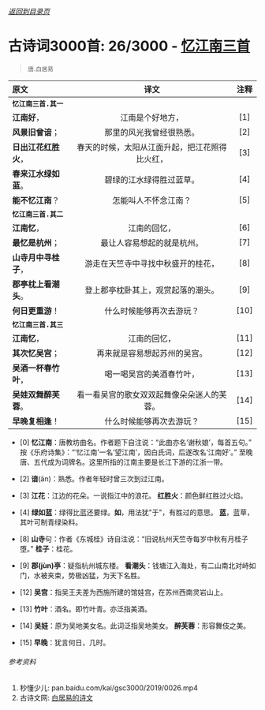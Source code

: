 ###### [返回到目录页](../../gsc3000/index/0001-0100.md)

# 古诗词3000首: 26/3000 - [忆江南三首](https://so.gushiwen.org/shiwenv_b2a67458e270.aspx)
> `唐`.`白居易`

|原文 |译文 |注释 |
|:----|:---:|:---:|
|**`忆江南三首.其一`**|||
|**江南好**，        |江南是个好地方，|[1]|
|**风景旧曾谙**；    |那里的风光我曾经很熟悉。|[2]|
|**日出江花红胜火**，|春天的时候，太阳从江面升起，把江花照得比火红，|[3]|
|**春来江水绿如蓝**。|碧绿的江水绿得胜过蓝草。|[4]|
|**能不忆江南**？    |怎能叫人不怀念江南？|[5]|
|**`忆江南三首.其二`**|||
|**江南忆**，        |江南的回忆，|[6]|
|**最忆是杭州**；    |最让人容易想起的就是杭州。|[7]|
|**山寺月中寻桂子**，|游走在天竺寺中寻找中秋盛开的桂花，|[8]|
|**郡亭枕上看潮头**。|登上郡亭枕卧其上，观赏起落的潮头。|[9]|
|**何日更重游**！    |什么时候能够再次去游玩？|[10]|
|**`忆江南三首.其三`**|||
|**江南忆**，        |江南的回忆，|[11]|
|**其次忆吴宫**；    |再来就是容易想起苏州的吴宫。|[12]|
|**吴酒一杯春竹叶**，|喝一喝吴宫的美酒春竹叶，|[13]|
|**吴娃双舞醉芙蓉**。|看一看吴宫的歌女双双起舞像朵朵迷人的芙蓉。|[14]|
|**早晚复相逢**！    |什么时候能够再次去游玩？|[15]|

* [0] **忆江南**：唐教坊曲名。作者题下自注说：“此曲亦名‘谢秋娘’，每首五句。”
      按《乐府诗集》：“‘忆江南’一名‘望江南’，因白氏词，后遂改名‘江南好’。”
      至晚唐、五代成为词牌名。这里所指的江南主要是长江下游的江浙一带。
* [2] **谙**(ān)：熟悉。作者年轻时曾三次到过江南。
* [3] **江花**：江边的花朵。一说指江中的浪花。
      **红胜火**：颜色鲜红胜过火焰。
* [4] **绿如蓝**：绿得比蓝还要绿。**如**，用法犹"于"，有胜过的意思。
      **蓝**，蓝草，其叶可制青绿染料。

* [8] **山寺**句：作者《东城桂》诗自注说：“旧说杭州天竺寺每岁中秋有月桂子堕。”
      **桂子**：桂花。
* [9] **郡(jùn)亭**：疑指杭州城东楼。
      **看潮头**：钱塘江入海处，有二山南北对峙如门，水被夹束，势极凶猛，为天下名胜。

* [12] **吴宫**：指吴王夫差为西施所建的馆娃宫，在苏州西南灵岩山上。
* [13] **竹叶**：酒名。即竹叶青。亦泛指美酒。
* [14] **吴娃**：原为吴地美女名。此词泛指吴地美女。
       **醉芙蓉**：形容舞伎之美。
* [15] **早晚**：犹言何日，几时。

###### 参考资料
1. 秒懂少儿: pan.baidu.com/kai/gsc3000/2019/0026.mp4
1. 古诗文网: [白居易的诗文](https://so.gushiwen.org/authorv_85097dd0c645.aspx)
